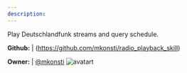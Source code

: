 ```yaml
---
description: 
---
```

Play Deutschlandfunk streams and query schedule.

**Github:** | (https://github.com/mkonsti/radio_playback_skill)

**Owner:** | [@mkonsti](https://github.com/mkonsti) ![avatart](https://avatars0.githubusercontent.com/u/23095307?v=4)

